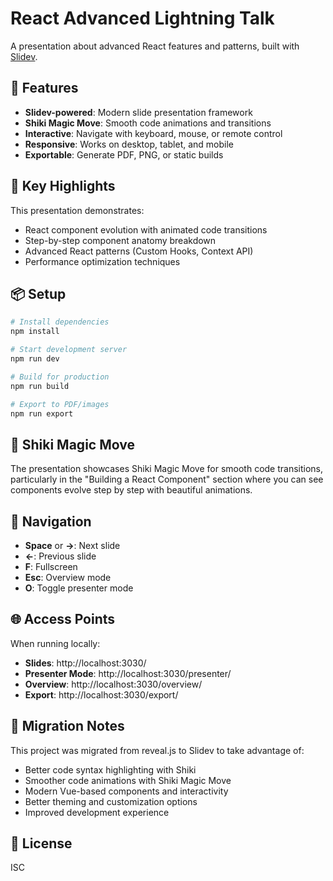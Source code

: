 # React Advanced Lightning Talk

A presentation about advanced React features and patterns, built with [Slidev](https://sli.dev).

## 🚀 Features

- **Slidev-powered**: Modern slide presentation framework
- **Shiki Magic Move**: Smooth code animations and transitions
- **Interactive**: Navigate with keyboard, mouse, or remote control
- **Responsive**: Works on desktop, tablet, and mobile
- **Exportable**: Generate PDF, PNG, or static builds

## 🎯 Key Highlights

This presentation demonstrates:

- React component evolution with animated code transitions
- Step-by-step component anatomy breakdown
- Advanced React patterns (Custom Hooks, Context API)
- Performance optimization techniques

## 📦 Setup

```bash
# Install dependencies
npm install

# Start development server
npm run dev

# Build for production
npm run build

# Export to PDF/images
npm run export
```

## 🎪 Shiki Magic Move

The presentation showcases Shiki Magic Move for smooth code transitions, particularly in the "Building a React Component" section where you can see components evolve step by step with beautiful animations.

## 📱 Navigation

- **Space** or **→**: Next slide
- **←**: Previous slide
- **F**: Fullscreen
- **Esc**: Overview mode
- **O**: Toggle presenter mode

## 🌐 Access Points

When running locally:

- **Slides**: http://localhost:3030/
- **Presenter Mode**: http://localhost:3030/presenter/
- **Overview**: http://localhost:3030/overview/
- **Export**: http://localhost:3030/export/

## 🔧 Migration Notes

This project was migrated from reveal.js to Slidev to take advantage of:

- Better code syntax highlighting with Shiki
- Smoother code animations with Shiki Magic Move
- Modern Vue-based components and interactivity
- Better theming and customization options
- Improved development experience

## 📄 License

ISC
